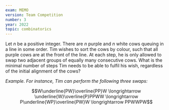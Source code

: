 ```yaml
---
exam: MEMO
version: Team Competition
number: 3
year: 2022
topic: combinatorics
---
```


Let $n$ be a positive integer. There are $n$ purple and $n$ white cows queuing in a line in some order. Tim wishes to sort the cows by colour, such that all purple cows are at the front of the line. At each step, he is only allowed to swap two adjacent groups of equally many consecutive cows. What is the minimal number of steps Tim needs to be able to fulfil his wish, regardless of the initial alignment of the cows?

*Example. For instance, Tim can perform the following three swaps:*

$$W\underline{PW}\overline{PP}W \longrightarrow \underline{W}\overline{P}PPWW \longrightarrow P\underline{WP}\overline{PW}W \longrightarrow PPWWPW$$
